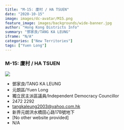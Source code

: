 ```yaml
---
title: "M-15: 廈村 / HA TSUEN"
date: "2020-10-15"
image: images/dc-avatar/M15.png
feature_image: images/backgrounds/wide-banner.jpg
author: "Hong Kong Districts Info"
summary: "鄧家良/TANG KA LEUNG"
iframe: "N/A"
categories: ["New Territories"]
tags: ["Yuen Long"]
---
```


### M-15: 廈村 / HA TSUEN  
![](/images/dc-avatar/M15.png)  

 - 鄧家良/TANG KA LEUNG  
 - 元朗區/Yuen Long  
 - 獨立民主派區議員/Independent Democracy Councillor  
 - 2472 2292  
 - tangkaleung2003@yahoo.com.hk  
 - 新界元朗洪水橋田心路17B號地下  
 - [No other website provided]  
 - N/A
